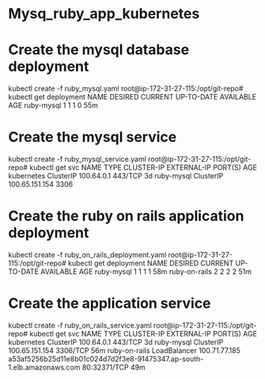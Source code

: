 # Mysq_ruby_app_kubernetes

# Create the mysql database deployment  
kubectl create -f ruby_mysql.yaml
root@ip-172-31-27-115:/opt/git-repo#  kubectl get deployment
NAME            DESIRED   CURRENT   UP-TO-DATE   AVAILABLE   AGE
ruby-mysql      1         1         1            0           55m

# Create the mysql service 
kubectl create -f ruby_mysql_service.yaml
root@ip-172-31-27-115:/opt/git-repo# kubectl get svc
NAME            TYPE           CLUSTER-IP       EXTERNAL-IP         PORT(S)        AGE
kubernetes      ClusterIP      100.64.0.1       <none>              443/TCP        3d
ruby-mysql      ClusterIP      100.65.151.154   <none>              3306

# Create the ruby on rails application deployment 
kubectl create -f ruby_on_rails_deployment.yaml
root@ip-172-31-27-115:/opt/git-repo# kubectl get deployment
NAME            DESIRED   CURRENT   UP-TO-DATE   AVAILABLE   AGE
ruby-mysql      1         1         1            1           58m
ruby-on-rails   2         2         2            2           51m

# Create the application service 
kubectl create -f ruby_on_rails_service.yaml
root@ip-172-31-27-115:/opt/git-repo# kubectl get svc
NAME            TYPE           CLUSTER-IP       EXTERNAL-IP                                                              PORT(S)        AGE
kubernetes      ClusterIP      100.64.0.1       <none>                                                                   443/TCP        3d
ruby-mysql      ClusterIP      100.65.151.154   <none>                                                                   3306/TCP       56m
ruby-on-rails   LoadBalancer   100.71.77.185    a53af5256b25d11e8b01c024d7d2f3e8-91475347.ap-south-1.elb.amazonaws.com   80:32371/TCP   49m
